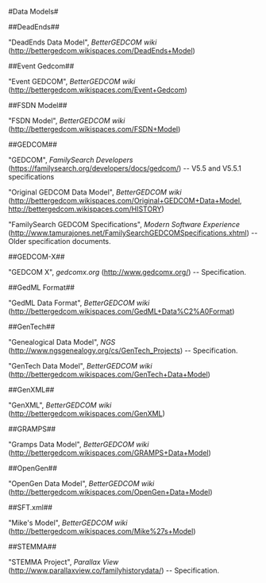 #Data Models#

##DeadEnds##

"DeadEnds Data Model", *BetterGEDCOM wiki* (http://bettergedcom.wikispaces.com/DeadEnds+Model)

##Event Gedcom##

"Event GEDCOM", *BetterGEDCOM wiki* (http://bettergedcom.wikispaces.com/Event+Gedcom)

##FSDN Model##

"FSDN Model", *BetterGEDCOM wiki* (http://bettergedcom.wikispaces.com/FSDN+Model)

##GEDCOM##

"GEDCOM", *FamilySearch Developers* (https://familysearch.org/developers/docs/gedcom/) -- V5.5 and V5.5.1 specifications

"Original GEDCOM Data Model", *BetterGEDCOM wiki* (http://bettergedcom.wikispaces.com/Original+GEDCOM+Data+Model, http://bettergedcom.wikispaces.com/HISTORY)

"FamilySearch GEDCOM Specifications", *Modern Software Experience* (http://www.tamurajones.net/FamilySearchGEDCOMSpecifications.xhtml) -- Older specification documents.

##GEDCOM-X##

"GEDCOM X", *gedcomx.org* (http://www.gedcomx.org/) -- Specification.

##GedML Format##

"GedML Data Format", *BetterGEDCOM wiki* (http://bettergedcom.wikispaces.com/GedML+Data%C2%A0Format)

##GenTech##

"Genealogical Data Model", *NGS* (http://www.ngsgenealogy.org/cs/GenTech_Projects) -- Specification.

"GenTech Data Model", *BetterGEDCOM wiki* (http://bettergedcom.wikispaces.com/GenTech+Data+Model)

##GenXML##

"GenXML", *BetterGEDCOM wiki* (http://bettergedcom.wikispaces.com/GenXML)

##GRAMPS##

"Gramps Data Model", *BetterGEDCOM wiki* (http://bettergedcom.wikispaces.com/GRAMPS+Data+Model)

##OpenGen##

"OpenGen Data Model", *BetterGEDCOM wiki* (http://bettergedcom.wikispaces.com/OpenGen+Data+Model)

##SFT.xml##

"Mike's Model", *BetterGEDCOM wiki* (http://bettergedcom.wikispaces.com/Mike%27s+Model)

##STEMMA##

"STEMMA Project", *Parallax View* (http://www.parallaxview.co/familyhistorydata/) -- Specification.
